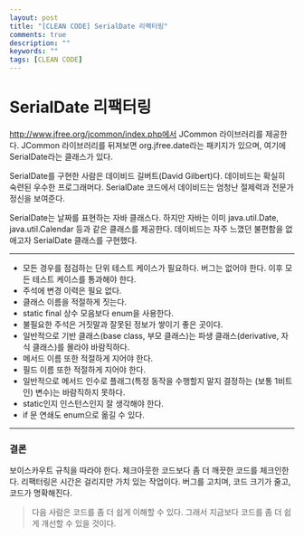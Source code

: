 ```yaml
---
layout: post
title: "[CLEAN CODE] SerialDate 리팩터링"
comments: true
description: ""
keywords: ""
tags: [CLEAN CODE]
---
```


# SerialDate 리팩터링
http://www.jfree.org/jcommon/index.php에서 JCommon 라이브러리를 제공한다. JCommon 라이브러리를 뒤져보면 org.jfree.date라는 패키지가 있으며, 여기에 SerialDate라는 클래스가 있다.

SerialDate를 구현한 사람은 데이비드 길버트(David Gilbert)다. 데이비드는 확실히 숙련된 우수한 프로그래머다. SerialDate 코드에서 데이비드는 엄청난 절제력과 전문가 정신을 보여준다.

SerialDate는 날짜를 표현하는 자바 클래스다. 하지만 자바는 이미 java.util.Date, java.util.Calendar 등과 같은 클래스를 제공한다. 데이비드는 자주 느꼈던 불편함을 없애고자 SerialDate 클래스를 구현했다.
<hr/>

* 모든 경우를 점검하는 단위 테스트 케이스가 필요하다. 버그는 없어야 한다. 이후 모든 테스트 케이스를 통과해야 한다.
* 주석에 변경 이력은 필요 없다.
* 클래스 이름을 적절하게 짓는다.
* static final 상수 모음보다 enum을 사용한다.
* 불필요한 주석은 거짓말과 잘못된 정보가 쌓이기 좋은 곳이다.
* 일반적으로 기반 클래스(base class, 부모 클래스)는 파생 클래스(derivative, 자식 클래스)를 몰라야 바람직하다.
* 메서드 이름 또한 적절하게 지어야 한다.
* 필드 이름 또한 적절하게 지어야 한다.
* 일반적으로 메서드 인수로 플래그(특정 동작을 수행할지 말지 결정하는 (보통 1비트인) 변수)는 바람직하지 못하다.
* static인지 인스턴스인지 잘 생각해야 한다.
* if 문 연쇄도 enum으로 옮길 수 있다.
<hr/>

### 결론
보이스카우트 규칙을 따라야 한다. 체크아웃한 코드보다 좀 더 깨끗한 코드를 체크인한다. 리팩터링은 시간은 걸리지만 가치 있는 작업이다. 버그를 고치며, 코드 크기가 줄고, 코드가 명확해진다.
> 다음 사람은 코드를 좀 더 쉽게 이해할 수 있다. 그래서 지금보다 코드를 좀 더 쉽게 개선할 수 있을 것이다.

